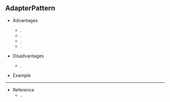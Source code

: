 ## AdapterPattern


* Advantages
  * .
  * .
  * .
  * .
  
* Disadvantages
  * .
  
* Example


-----------
* Reference
  * .
